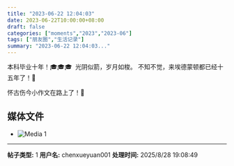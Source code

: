```yaml
---
title: "2023-06-22 12:04:03"
date: 2023-06-22T10:00:00+08:00
draft: false
categories: ["moments","2023","2023-06"]
tags: ["朋友圈","生活记录"]
summary: "2023-06-22 12:04:03..."
---
```


本科毕业十年！🎓🎓🎓
​
光阴似箭，岁月如梭。
不知不觉，来埃德蒙顿都已经十五年了！🤯

怀古伤今小作文在路上了！🥱
​

## 媒体文件

- ![Media 1](/Moments/photos/2023-06-22/202306221204030.jpg)

---

**帖子类型:** 1
**用户名:** chenxueyuan001
**处理时间:** 2025/8/28 19:08:49